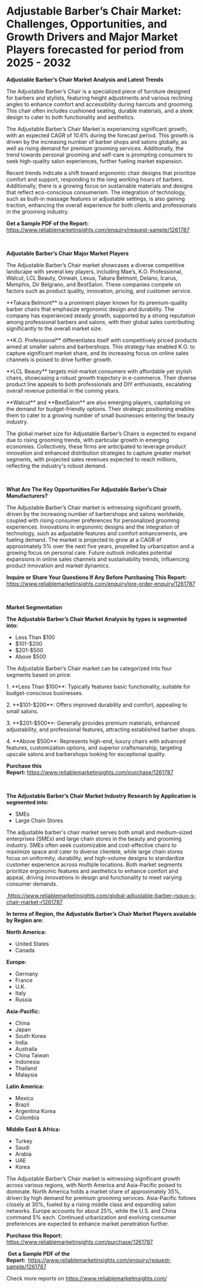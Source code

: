 <p><h1>Adjustable Barber’s Chair Market: Challenges, Opportunities, and Growth Drivers and Major Market Players forecasted for period from 2025 - 2032</h1></p><p><strong>Adjustable Barber’s Chair Market Analysis and Latest Trends</strong></p>
<p><p>The Adjustable Barber’s Chair is a specialized piece of furniture designed for barbers and stylists, featuring height adjustments and various reclining angles to enhance comfort and accessibility during haircuts and grooming. This chair often includes cushioned seating, durable materials, and a sleek design to cater to both functionality and aesthetics.</p><p>The Adjustable Barber’s Chair Market is experiencing significant growth, with an expected CAGR of 10.6% during the forecast period. This growth is driven by the increasing number of barber shops and salons globally, as well as rising demand for premium grooming services. Additionally, the trend towards personal grooming and self-care is prompting consumers to seek high-quality salon experiences, further fueling market expansion.</p><p>Recent trends indicate a shift toward ergonomic chair designs that prioritize comfort and support, responding to the long working hours of barbers. Additionally, there is a growing focus on sustainable materials and designs that reflect eco-conscious consumerism. The integration of technology, such as built-in massage features or adjustable settings, is also gaining traction, enhancing the overall experience for both clients and professionals in the grooming industry.</p></p>
<p><strong>Get a Sample PDF of the Report:&nbsp;</strong> <a href="https://www.reliablemarketinsights.com/enquiry/request-sample/1261787?utm_campaign=3559&utm_medium=2&utm_source=Github&utm_content=ia&utm_term=24032025&utm_id=adjustable-barbers-chair">https://www.reliablemarketinsights.com/enquiry/request-sample/1261787</a></p>
<p>&nbsp;</p>
<p><strong>Adjustable Barber’s Chair Major Market Players</strong></p>
<p><p>The Adjustable Barber’s Chair market showcases a diverse competitive landscape with several key players, including Mae’s, K.O. Professional, Walcut, LCL Beauty, Omwah, Lexus, Takara Belmont, Delano, Icarus, Memphis, Dir Belgrano, and BestSalon. These companies compete on factors such as product quality, innovation, pricing, and customer service.</p><p>**Takara Belmont** is a prominent player known for its premium-quality barber chairs that emphasize ergonomic design and durability. The company has experienced steady growth, supported by a strong reputation among professional barbers and salons, with their global sales contributing significantly to the overall market size.</p><p>**K.O. Professional** differentiates itself with competitively priced products aimed at smaller salons and barbershops. This strategy has enabled K.O. to capture significant market share, and its increasing focus on online sales channels is poised to drive further growth. </p><p>**LCL Beauty** targets mid-market consumers with affordable yet stylish chairs, showcasing a robust growth trajectory in e-commerce. Their diverse product line appeals to both professionals and DIY enthusiasts, escalating overall revenue potential in the coming years.</p><p>**Walcut** and **BestSalon** are also emerging players, capitalizing on the demand for budget-friendly options. Their strategic positioning enables them to cater to a growing number of small businesses entering the beauty industry.</p><p>The global market size for Adjustable Barber’s Chairs is expected to expand due to rising grooming trends, with particular growth in emerging economies. Collectively, these firms are anticipated to leverage product innovation and enhanced distribution strategies to capture greater market segments, with projected sales revenues expected to reach millions, reflecting the industry's robust demand.</p></p>
<p>&nbsp;</p>
<p><strong>What Are The Key Opportunities For Adjustable Barber’s Chair Manufacturers?</strong></p>
<p><p>The Adjustable Barber’s Chair market is witnessing significant growth, driven by the increasing number of barbershops and salons worldwide, coupled with rising consumer preferences for personalized grooming experiences. Innovations in ergonomic designs and the integration of technology, such as adjustable features and comfort enhancements, are fueling demand. The market is projected to grow at a CAGR of approximately 5% over the next five years, propelled by urbanization and a growing focus on personal care. Future outlook indicates potential expansions in online sales channels and sustainability trends, influencing product innovation and market dynamics.</p></p>
<p><strong>Inquire or Share Your Questions If Any Before Purchasing This Report:</strong> <a href="https://www.reliablemarketinsights.com/enquiry/pre-order-enquiry/1261787?utm_campaign=3559&utm_medium=2&utm_source=Github&utm_content=ia&utm_term=24032025&utm_id=adjustable-barbers-chair">https://www.reliablemarketinsights.com/enquiry/pre-order-enquiry/1261787</a></p>
<p>&nbsp;</p>
<p><strong>Market Segmentation</strong></p>
<p><strong>The Adjustable Barber’s Chair Market Analysis by types is segmented into:</strong></p>
<p><ul><li>Less Than $100</li><li>$101-$200</li><li>$201-$500</li><li>Above $500</li></ul></p>
<p><p>The Adjustable Barber’s Chair market can be categorized into four segments based on price: </p><p>1. **Less Than $100**: Typically features basic functionality, suitable for budget-conscious businesses.  </p><p>2. **$101-$200**: Offers improved durability and comfort, appealing to small salons.  </p><p>3. **$201-$500**: Generally provides premium materials, enhanced adjustability, and professional features, attracting established barber shops.  </p><p>4. **Above $500**: Represents high-end, luxury chairs with advanced features, customization options, and superior craftsmanship, targeting upscale salons and barbershops looking for exceptional quality.</p></p>
<p><strong>Purchase this Report:&nbsp;</strong><a href="https://www.reliablemarketinsights.com/purchase/1261787?utm_campaign=3559&utm_medium=2&utm_source=Github&utm_content=ia&utm_term=24032025&utm_id=adjustable-barbers-chair">https://www.reliablemarketinsights.com/purchase/1261787</a></p>
<p>&nbsp;</p>
<p><strong>The Adjustable Barber’s Chair Market Industry Research by Application is segmented into:</strong></p>
<p><ul><li>SMEs</li><li>Large Chain Stores</li></ul></p>
<p><p>The adjustable barber's chair market serves both small and medium-sized enterprises (SMEs) and large chain stores in the beauty and grooming industry. SMEs often seek customizable and cost-effective chairs to maximize space and cater to diverse clientele, while large chain stores focus on uniformity, durability, and high-volume designs to standardize customer experience across multiple locations. Both market segments prioritize ergonomic features and aesthetics to enhance comfort and appeal, driving innovations in design and functionality to meet varying consumer demands.</p></p>
<p><a href="https://www.reliablemarketinsights.com/global-adjustable-barber-rsquo-s-chair-market-r1261787?utm_campaign=3559&utm_medium=2&utm_source=Github&utm_content=ia&utm_term=24032025&utm_id=adjustable-barbers-chair">&nbsp;https://www.reliablemarketinsights.com/global-adjustable-barber-rsquo-s-chair-market-r1261787</a></p>
<p><strong>In terms of Region, the Adjustable Barber’s Chair Market Players available by Region are:</strong></p>
<p>
    <p> <strong> North America: </strong>
        <ul>
            <li>United States</li>
            <li>Canada</li>
        </ul>
        </p> 
    <p> <strong> Europe: </strong>
        <ul>
            <li>Germany</li>
            <li>France</li>
            <li>U.K.</li>
            <li>Italy</li>
            <li>Russia</li>
        </ul>
        </p> 
    <p> <strong> Asia-Pacific: </strong>
        <ul>
            <li>China</li>
            <li>Japan</li>
            <li>South Korea</li>
            <li>India</li>
            <li>Australia</li>
            <li>China Taiwan</li>
            <li>Indonesia</li>
            <li>Thailand</li>
            <li>Malaysia</li>
        </ul>
        </p> 
    <p> <strong> Latin America: </strong>
        <ul>
            <li>Mexico</li>
            <li>Brazil</li>
            <li>Argentina Korea</li>
            <li>Colombia</li>
        </ul>
        </p> 
    <p> <strong> Middle East & Africa: </strong>
        <ul>
            <li>Turkey</li>
            <li>Saudi</li>
            <li>Arabia</li>
            <li>UAE</li>
            <li>Korea</li>
        </ul>
    </p>
    </p>
<p><p>The Adjustable Barber’s Chair market is witnessing significant growth across various regions, with North America and Asia-Pacific poised to dominate. North America holds a market share of approximately 35%, driven by high demand for premium grooming services. Asia-Pacific follows closely at 30%, fueled by a rising middle class and expanding salon networks. Europe accounts for about 25%, while the U.S. and China command 5% each. Continued urbanization and evolving consumer preferences are expected to enhance market penetration further.</p></p>
<p><strong>Purchase this Report: </strong><a href="https://www.reliablemarketinsights.com/purchase/1261787?utm_campaign=3559&utm_medium=2&utm_source=Github&utm_content=ia&utm_term=24032025&utm_id=adjustable-barbers-chair">https://www.reliablemarketinsights.com/purchase/1261787</a></p>
<p>&nbsp;<strong>Get a Sample PDF of the Report:&nbsp;&nbsp;</strong><a href="https://www.reliablemarketinsights.com/enquiry/request-sample/1261787?utm_campaign=3559&utm_medium=2&utm_source=Github&utm_content=ia&utm_term=24032025&utm_id=adjustable-barbers-chair">https://www.reliablemarketinsights.com/enquiry/request-sample/1261787</a></p>
<p><strong></strong></p>
<p>Check more reports on <a href="https://www.reliablemarketinsights.com/?utm_campaign=3559&utm_medium=2&utm_source=Github&utm_content=ia&utm_term=24032025&utm_id=adjustable-barbers-chair">https://www.reliablemarketinsights.com/</a></p>